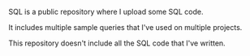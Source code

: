 SQL is a public repository where I upload some SQL code.

It includes multiple sample queries that I've used on multiple projects.

This repository doesn't include all the SQL code that I've written.
